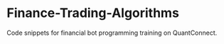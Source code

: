 # Finance-Trading-Algorithms

Code snippets for financial bot programming training on QuantConnect.
